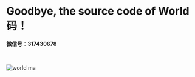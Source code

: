# Goodbye, the source code of World码！



**微信号**：**317430678**


<br />

![world ma](https://github.com/shuicheng/worldma/raw/master/worldma/hong.png)

<br />
<br />


